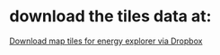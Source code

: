 # download the tiles data at:

[Download map tiles for energy explorer via Dropbox](https://www.dropbox.com/sh/fvnff2ur00lhwhv/AAB3MVKBevagh_EFi9OSt9hsa?dl=0)